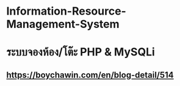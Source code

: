# Information-Resource-Management-System
# ระบบจองห้อง/โต๊ะ PHP & MySQLi
## https://boychawin.com/en/blog-detail/514
